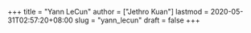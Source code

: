+++
title = "Yann LeCun"
author = ["Jethro Kuan"]
lastmod = 2020-05-31T02:57:20+08:00
slug = "yann_lecun"
draft = false
+++
